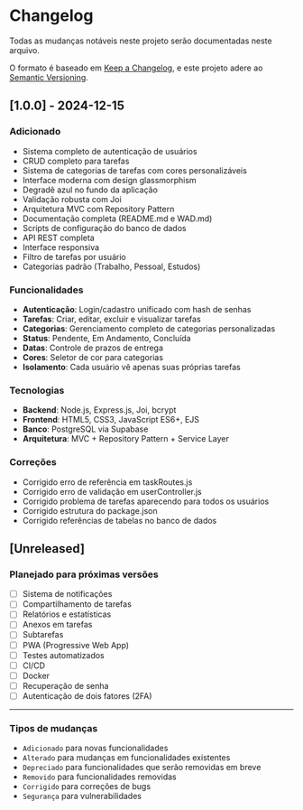 # Changelog

Todas as mudanças notáveis neste projeto serão documentadas neste arquivo.

O formato é baseado em [Keep a Changelog](https://keepachangelog.com/pt-BR/1.0.0/),
e este projeto adere ao [Semantic Versioning](https://semver.org/lang/pt-BR/).

## [1.0.0] - 2024-12-15

### Adicionado
- Sistema completo de autenticação de usuários
- CRUD completo para tarefas
- Sistema de categorias de tarefas com cores personalizáveis
- Interface moderna com design glassmorphism
- Degradê azul no fundo da aplicação
- Validação robusta com Joi
- Arquitetura MVC com Repository Pattern
- Documentação completa (README.md e WAD.md)
- Scripts de configuração do banco de dados
- API REST completa
- Interface responsiva
- Filtro de tarefas por usuário
- Categorias padrão (Trabalho, Pessoal, Estudos)

### Funcionalidades
- **Autenticação**: Login/cadastro unificado com hash de senhas
- **Tarefas**: Criar, editar, excluir e visualizar tarefas
- **Categorias**: Gerenciamento completo de categorias personalizadas
- **Status**: Pendente, Em Andamento, Concluída
- **Datas**: Controle de prazos de entrega
- **Cores**: Seletor de cor para categorias
- **Isolamento**: Cada usuário vê apenas suas próprias tarefas

### Tecnologias
- **Backend**: Node.js, Express.js, Joi, bcrypt
- **Frontend**: HTML5, CSS3, JavaScript ES6+, EJS
- **Banco**: PostgreSQL via Supabase
- **Arquitetura**: MVC + Repository Pattern + Service Layer

### Correções
- Corrigido erro de referência em taskRoutes.js
- Corrigido erro de validação em userController.js
- Corrigido problema de tarefas aparecendo para todos os usuários
- Corrigido estrutura do package.json
- Corrigido referências de tabelas no banco de dados

## [Unreleased]

### Planejado para próximas versões
- [ ] Sistema de notificações
- [ ] Compartilhamento de tarefas
- [ ] Relatórios e estatísticas
- [ ] Anexos em tarefas
- [ ] Subtarefas
- [ ] PWA (Progressive Web App)
- [ ] Testes automatizados
- [ ] CI/CD
- [ ] Docker
- [ ] Recuperação de senha
- [ ] Autenticação de dois fatores (2FA)

---

### Tipos de mudanças
- `Adicionado` para novas funcionalidades
- `Alterado` para mudanças em funcionalidades existentes
- `Depreciado` para funcionalidades que serão removidas em breve
- `Removido` para funcionalidades removidas
- `Corrigido` para correções de bugs
- `Segurança` para vulnerabilidades
